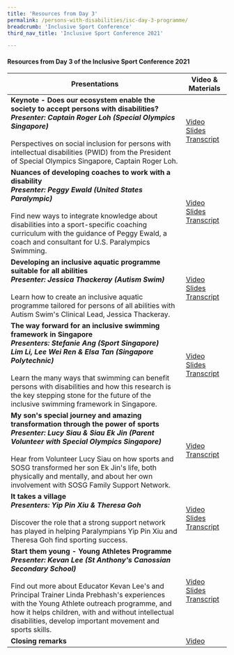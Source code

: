 ```yaml
---
title: 'Resources from Day 3'
permalink: /persons-with-disabilities/isc-day-3-programme/
breadcrumb: 'Inclusive Sport Conference'
third_nav_title: 'Inclusive Sport Conference 2021'

---
```



#### Resources from Day 3 of the Inclusive Sport Conference 2021


| Presentations | Video & Materials |
| ----          | --------------    |
**Keynote - Does our ecosystem enable the society to accept persons with disabilities?<br>*Presenter: Captain Roger Loh (Special Olympics Singapore)***<br><br>Perspectives on social inclusion for persons with intellectual disabilities (PWID) from the President of Special Olympics Singapore, Captain Roger Loh. | [Video](https://www.youtube.com/watch?v=QtLMx7eEMPE&list=PLq_iyD5SmqtazN6l183OEfECfJGIbRhh8&index=2)<br><a href="/misc/day3_slides_1.pdf">Slides</a><br><a href="/misc/day3_transcript_1.pdf">Transcript</a>
**Nuances of developing coaches to work with a disability<br>*Presenter: Peggy Ewald (United States Paralympic)***<br><br>Find new ways to integrate knowledge about disabilities into a sport-specific coaching curriculum with the guidance of Peggy Ewald, a coach and consultant for U.S. Paralympics Swimming. | [Video](https://www.youtube.com/watch?v=k3dKAJWXH2k&list=PLq_iyD5SmqtazN6l183OEfECfJGIbRhh8&index=1)<br><a href="/misc/day3_slides_2.pdf">Slides</a><br><a href="/misc/day3_transcript_2.pdf">Transcript</a>
**Developing an inclusive aquatic programme suitable for all abilities<br>*Presenter: Jessica Thackeray (Autism Swim)***<br><br>Learn how to create an inclusive aquatic programme tailored for persons of all abilities with Autism Swim's Clinical Lead, Jessica Thackeray. |[Video](https://www.youtube.com/watch?v=W9Q6kWYFsUo&list=PLq_iyD5SmqtazN6l183OEfECfJGIbRhh8&index=3)<br><a href="/misc/day3_slides_3.pdf">Slides</a><br><a href="/misc/day3_transcript_3.pdf">Transcript</a>
**The way forward for an inclusive swimming framework in Singapore<br>*Presenters: Stefanie Ang (Sport Singapore)<br>Lim Li, Lee Wei Ren & Elsa Tan (Singapore Polytechnic)***<br><br>Learn the many ways that swimming can benefit persons with disabilities and how this research is the key stepping stone for the future of the inclusive swimming framework in Singapore. | [Video](https://www.youtube.com/watch?v=Gsce8ebCuW4&list=PLq_iyD5SmqtazN6l183OEfECfJGIbRhh8&index=4)<br><a href="/misc/day3_slides_4.pdf">Slides</a><br><a href="/misc/day3_transcript_4.pdf">Transcript</a> 
**My son's special journey and amazing transformation through the power of sports<br>*Presenter: Lucy Siau & Siau Ek Jin (Parent Volunteer with Special Olympics Singapore)***<br><br>Hear from Volunteer Lucy Siau on how sports and SOSG transformed her son Ek Jin's life, both physically and mentally, and about her own involvement with SOSG Family Support Network. | [Video](https://www.youtube.com/watch?v=tcJdHdeGOHc&list=PLq_iyD5SmqtazN6l183OEfECfJGIbRhh8&index=5)<br><a href="/misc/day3_transcript_5.pdf">Transcript</a>
**It takes a village<br>*Presenters: Yip Pin Xiu & Theresa Goh***<br><br>Discover the role that a strong support network has played in helping Paralympians Yip Pin Xiu and Theresa Goh find sporting success. | [Video](https://www.youtube.com/watch?v=dHAcwfn_j3E&list=PLq_iyD5SmqtazN6l183OEfECfJGIbRhh8&index=5)<br><a href="/misc/day3_slides_6.pdf">Slides</a><br><a href="/misc/day3_transcript_6.pdf">Transcript</a>
**Start them young - Young Athletes Programme<br>*Presenter: Kevan Lee (St Anthony's Canossian Secondary School)***<br><br>Find out more about Educator Kevan Lee's and Principal Trainer Linda Prebhash's experiences with the Young Athlete outreach programme, and how it helps children, with and without intellectual disabilities, develop important movement and sports skills. | [Video](https://www.youtube.com/watch?v=Ih0iDgmIhfU&list=PLq_iyD5SmqtazN6l183OEfECfJGIbRhh8&index=6)<br><a href="/misc/day3_slides_7.pdf">Slides</a><br><a href="/misc/day3_transcript_7.pdf">Transcript</a> 
**Closing remarks** | [Video](https://www.youtube.com/watch?v=KmfXQcGj8MU&list=PLq_iyD5SmqtazN6l183OEfECfJGIbRhh8&index=8)
